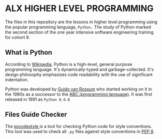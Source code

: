 # ALX HIGHER LEVEL PROGRAMMING

The files in this repository are the lessons in higher level programming using the popular programming language, `Python.` The study of Python marked the second section of the one year intensive software engineering training for cohort 9.

## What is Python

According to [Wikipedia](https://en.wikipedia.org/wiki/Python_(programming_language)), Python is a high-level, general purpose programming language. It's dynamically-typed and garbage-collected. It's design philosophy emphasizes code readability with the use of significant indentation. 

Python was developed by [Guido van Rossum](https://en.wikipedia.org/wiki/Guido_van_Rossum) who started working on it in the 1980s as a successor to the [ABC (programming language)](https://en.wikipedia.org/wiki/ABC_(programming_language)). It was first released in 1991 as `Python 0.9.0`

## Files Guide Checker

The [pycodestyle ](https://pypi.org/project/pycodestyle/) is a tool for checking Python code for style conventions. This tool was used to check all `.py` files against style conventions in [PEP 8](https://peps.python.org/pep-0008/).
